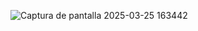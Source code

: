 
![Captura de pantalla 2025-03-25 163442](https://github.com/user-attachments/assets/869ea003-8e66-46bd-a59d-b90b46765a6c)

